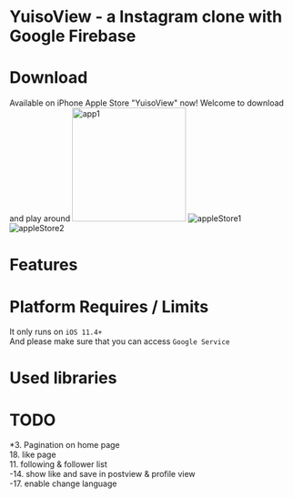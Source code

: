 # YuisoView - a Instagram clone with Google Firebase

# Download
Available on iPhone Apple Store "YuisoView" now! Welcome to download and play around
<img src="https://github.com/RenruiLiu/YuisoView/blob/master/InsViewer/Assets.xcassets/assets/appleStore1.png" alt="app1" width="200"/>
![appleStore1](https://github.com/RenruiLiu/YuisoView/blob/master/InsViewer/Assets.xcassets/assets/appleStore1.png)
![appleStore2](https://github.com/RenruiLiu/YuisoView/blob/master/InsViewer/Assets.xcassets/assets/appleStore2.png)

# Features

# Platform Requires / Limits
It only runs on `iOS 11.4+`  
And please make sure that you can access `Google Service`

# Used libraries

# TODO
*3. Pagination on home page  
18. like page  
11. following & follower list  
-14. show like and save in postview & profile view  
-17. enable change language
